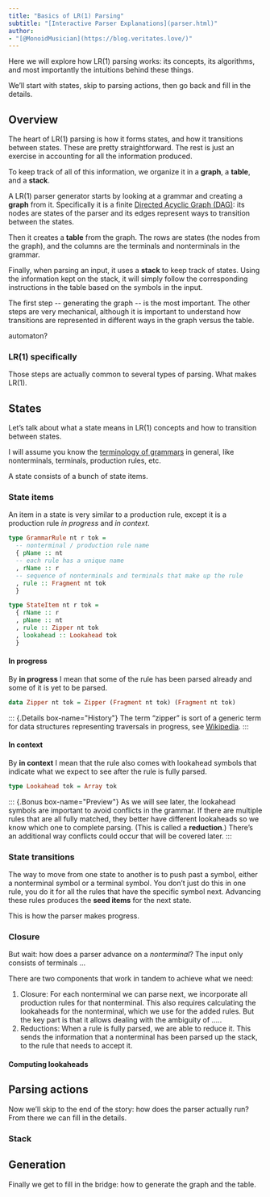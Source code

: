 ```yaml
---
title: "Basics of LR(1) Parsing"
subtitle: "[Interactive Parser Explanations](parser.html)"
author:
- "[@MonoidMusician](https://blog.veritates.love/)"
---
```


Here we will explore how LR(1) parsing works: its concepts, its algorithms, and most importantly the intuitions behind these things.

Weʼll start with states, skip to parsing actions, then go back and fill in the details.

## Overview

The heart of LR(1) parsing is how it forms states, and how it transitions between states.
These are pretty straightforward.
The rest is just an exercise in accounting for all the information produced.

To keep track of all of this information, we organize it in a **graph**, a **table**, and a **stack**.

A LR(1) parser generator starts by looking at a grammar and creating a **graph** from it.
Specifically it is a finite [Directed Acyclic Graph (DAG)](https://en.wikipedia.org/wiki/Directed_acyclic_graph):
its nodes are states of the parser and its edges represent ways to transition between the states.

Then it creates a **table** from the graph.
The rows are states (the nodes from the graph), and the columns are the terminals and nonterminals in the grammar.

Finally, when parsing an input, it uses a **stack** to keep track of states.
Using the information kept on the stack, it will simply follow the corresponding instructions in the table based on the symbols in the input.

The first step -- generating the graph -- is the most important.
The other steps are very mechanical, although it is important to understand how transitions are represented in different ways in the graph versus the table.


automaton?


### LR(1) specifically

Those steps are actually common to several types of parsing.
What makes LR(1).

## States

Letʼs talk about what a state means in LR(1) concepts and how to transition between states.

I will assume you know the [terminology of grammars](parser_terminology.html) in general, like nonterminals, terminals, production rules, etc.

A state consists of a bunch of state items.


### State items

An item in a state is very similar to a production rule, except it is a production rule _in progress_ and _in context_.

```haskell
type GrammarRule nt r tok =
  -- nonterminal / production rule name
  { pName :: nt
  -- each rule has a unique name
  , rName :: r
  -- sequence of nonterminals and terminals that make up the rule
  , rule :: Fragment nt tok
  }

type StateItem nt r tok =
  { rName :: r
  , pName :: nt
  , rule :: Zipper nt tok
  , lookahead :: Lookahead tok
  }
```

#### In progress

By **in progress** I mean that some of the rule has been parsed already and some of it is yet to be parsed.

```haskell
data Zipper nt tok = Zipper (Fragment nt tok) (Fragment nt tok)
```

::: {.Details box-name="History"}
The term “zipper” is sort of a generic term for data structures representing traversals in progress, see [Wikipedia](https://en.wikipedia.org/wiki/Zipper_(data_structure)).
:::

#### In context

By **in context** I mean that the rule also comes with lookahead symbols that indicate what we expect to see after the rule is fully parsed.

```haskell
type Lookahead tok = Array tok
```

::: {.Bonus box-name="Preview"}
As we will see later, the lookahead symbols are important to avoid conflicts in the grammar.
If there are multiple rules that are all fully matched, they better have different lookaheads so we know which one to complete parsing.
(This is called a **reduction**.)
Thereʼs an additional way conflicts could occur that will be covered later.
:::

### State transitions

The way to move from one state to another is to push past a symbol, either a nonterminal symbol or a terminal symbol.
You donʼt just do this in one rule, you do it for all the rules that have the specific symbol next.
Advancing these rules produces the **seed items** for the next state.

This is how the parser makes progress.

### Closure

But wait: how does a parser advance on a _nonterminal_?
The input only consists of terminals …

There are two components that work in tandem to achieve what we need:

1. Closure: For each nonterminal we can parse next, we incorporate all production rules for that nonterminal.
  This also requires calculating the lookaheads for the nonterminal, which we use for the added rules.
  But the key part is that it allows dealing with the ambiguity of .....
2. Reductions: When a rule is fully parsed, we are able to reduce it.
  This sends the information that a nonterminal has been parsed up the stack, to the rule that needs to accept it.

#### Computing lookaheads

## Parsing actions

Now weʼll skip to the end of the story: how does the parser actually run?
From there we can fill in the details.

### Stack

## Generation

Finally we get to fill in the bridge: how to generate the graph and the table.
